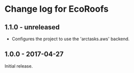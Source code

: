 # Change log for EcoRoofs

## 1.1.0 - unreleased

- Configures the project to use the 'arctasks.aws' backend.

## 1.0.0 - 2017-04-27

Initial release.
